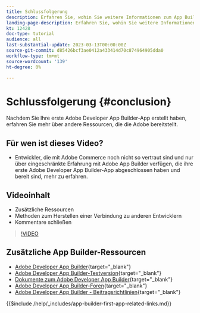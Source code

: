 ```yaml
---
title: Schlussfolgerung
description: Erfahren Sie, wohin Sie weitere Informationen zum App Builder erhalten.
landing-page-description: Erfahren Sie, wohin Sie weitere Informationen zum App Builder erhalten.
kt: 12428
doc-type: tutorial
audience: all
last-substantial-update: 2023-03-13T00:00:00Z
source-git-commit: d85426bcf3ae0412a433414d70c874964905dda0
workflow-type: tm+mt
source-wordcount: '139'
ht-degree: 0%

---
```



# Schlussfolgerung {#conclusion}

Nachdem Sie Ihre erste Adobe Developer App Builder-App erstellt haben, erfahren Sie mehr über andere Ressourcen, die die Adobe bereitstellt.

## Für wen ist dieses Video?

* Entwickler, die mit Adobe Commerce noch nicht so vertraut sind und nur über eingeschränkte Erfahrung mit Adobe App Builder verfügen, die ihre erste Adobe Developer App Builder-App abgeschlossen haben und bereit sind, mehr zu erfahren.

## Videoinhalt

* Zusätzliche Ressourcen
* Methoden zum Herstellen einer Verbindung zu anderen Entwicklern
* Kommentare schließen

>[!VIDEO](https://video.tv.adobe.com/v/3416741?quality=12&learn=on)

## Zusätzliche App Builder-Ressourcen

* [Adobe Developer App Builder](https://developer.adobe.com/app-builder/){target="_blank"}
* [Adobe Developer App Builder-Testversion](https://developer.adobe.com/app-builder/trial/){target="_blank"}
* [Dokumente zum Adobe Developer App Builder](https://developer.adobe.com/app-builder/docs/overview/){target="_blank"}
* [Adobe Developer App Builder-Foren](https://experienceleaguecommunities.adobe.com/t5/project-firefly/ct-p/project-firefly){target="_blank"}
* [Adobe Developer App Builder - Beitragsrichtlinien](https://developer.adobe.com/app-builder/docs/guides/contribution_guides/){target="_blank"}

{{$include /help/_includes/app-builder-first-app-related-links.md}}
